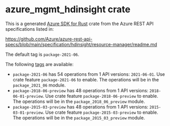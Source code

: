 # azure_mgmt_hdinsight crate

This is a generated [Azure SDK for Rust](https://github.com/Azure/azure-sdk-for-rust) crate from the Azure REST API specifications listed in:

https://github.com/Azure/azure-rest-api-specs/blob/main/specification/hdinsight/resource-manager/readme.md

The default tag is `package-2021-06`.

The following [tags](https://github.com/Azure/azure-sdk-for-rust/blob/main/services/tags.md) are available:

- `package-2021-06` has 54 operations from 1 API versions: `2021-06-01`. Use crate feature `package-2021-06` to enable. The operations will be in the `package_2021_06` module.
- `package-2018-06-preview` has 48 operations from 1 API versions: `2018-06-01-preview`. Use crate feature `package-2018-06-preview` to enable. The operations will be in the `package_2018_06_preview` module.
- `package-2015-03-preview` has 48 operations from 1 API versions: `2015-03-01-preview`. Use crate feature `package-2015-03-preview` to enable. The operations will be in the `package_2015_03_preview` module.